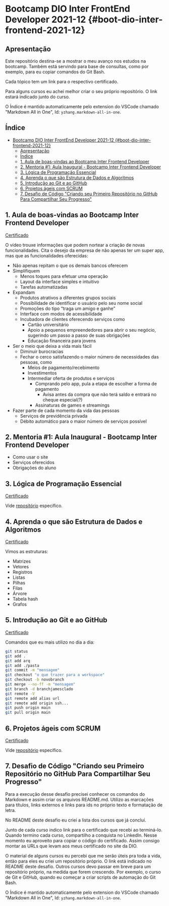 # Bootcamp DIO Inter FrontEnd Developer 2021-12 {#boot-dio-inter-frontend-2021-12}

## Apresentação

Este repositório destina-se a mostrar o meu avanço nos estudos na bootcamp. Também está servindo para base de consultas, como por exemplo, para eu copiar comandos do Git Bash.

Cada tópico tem um link para o respectivo certificado.

Para alguns cursos eu achei melhor criar o seu próprio repositório. O link estará indicado junto do curso.

O Índice é mantido automaticamente pelo extension do VSCode chamado "Markdown All in One", Id: `yzhang.markdown-all-in-one`.

## Índice

- [Bootcamp DIO Inter FrontEnd Developer 2021-12 {#boot-dio-inter-frontend-2021-12}](#bootcamp-dio-inter-frontend-developer-2021-12-boot-dio-inter-frontend-2021-12)
  - [Apresentação](#apresentação)
  - [Índice](#índice)
  - [1. Aula de boas-vindas ao Bootcamp Inter Frontend Developer](#1-aula-de-boas-vindas-ao-bootcamp-inter-frontend-developer)
  - [2. Mentoria #1: Aula Inaugural - Bootcamp Inter Frontend Developer](#2-mentoria-1-aula-inaugural---bootcamp-inter-frontend-developer)
  - [3. Lógica de Programação Essencial](#3-lógica-de-programação-essencial)
  - [4. Aprenda o que são Estrutura de Dados e Algoritmos](#4-aprenda-o-que-são-estrutura-de-dados-e-algoritmos)
  - [5. Introdução ao Git e ao GitHub](#5-introdução-ao-git-e-ao-github)
  - [6. Projetos ágeis com SCRUM](#6-projetos-ágeis-com-scrum)
  - [7. Desafio de Código "Criando seu Primeiro Repositório no GitHub Para Compartilhar Seu Progresso"](#7-desafio-de-código-criando-seu-primeiro-repositório-no-github-para-compartilhar-seu-progresso)

## 1. Aula de boas-vindas ao Bootcamp Inter Frontend Developer

[Certificado](https://digitalinnovation.one/certificate/B45D8504)

O vídeo trouxe informações que podem nortear a criação de novas funcionalidades. Cita o desejo da empresa de não apenas ter um super app, mas que as funcionalidades oferecidas:

- Não apenas repitam o que os demais bancos oferecem
- Simplifiquem
  - Menos toques para efetuar uma operação
  - Layout da interface simples e intuitivo
  - Tarefas automatizadas
- Expandam
  - Produtos atrativos a diferentes grupos sociais
  - Possibilidade de identificar o usuário pelo seu nome social
  - Promoções do tipo “traga um amigo e ganhe”
  - Interface com modos de acessibilidade
  - Incubadora de clientes oferecendo serviços como 
    - Cartão universitário
    - Apoio a pequenos empreendedores para abrir o seu negócio, sugerindo um passo a passo de suas obrigações
    - Educação financeira para jovens
- Ser o meio que deixa a vida mais fácil
  - Diminuir burocracias
  - Fechar o cerco satisfazendo o maior número de necessidades das pessoas, como
    - Meios de pagamento/recebimento
    - Investimentos
    - Intermediar oferta de produtos e serviços
      - Comprando pelo app, pula a etapa de escolher a forma de pagamento
        - Avisa antes da compra que não terá saldo e entrará no cheque especial(?)
      - Assinaturas de games e streamings
- Fazer parte de cada momento da vida das pessoas
  - Serviços de previdência privada
  - Débito automático para o maior número de serviços possível

## 2. Mentoria #1: Aula Inaugural - Bootcamp Inter Frontend Developer

- Como usar o site
- Serviços oferecidos
- Obrigações do aluno

## 3. Lógica de Programação Essencial

[Certificado](https://digitalinnovation.one/certificate/61ADC412)

Vide [repositório](https://github.com/ricardobianchin/Logica-Progr-Exercicios) específico.

## 4. Aprenda o que são Estrutura de Dados e Algoritmos

[Certificado](https://digitalinnovation.one/certificate/50A7AD4B)

Vimos as estruturas:

- Matrizes
- Vetores
- Registros
- Listas
- Pilhas
- Filas
- Árvore
- Tabela hash
- Grafos

## 5. Introdução ao Git e ao GitHub

[Certificado](https://digitalinnovation.one/certificate/ADF583D9)

Comandos que eu mais utilizo no dia a dia:

```bash
git status
git add .
git add arq
git add ./pasta
git commit -m "mensagem"
git checkout "o que trazer para a workspace"
git checkout -b novobranch
git merge --no-ff -m "mensagem"
git branch -d branchjamesclado
git remote -V
git remote add alias url
git remote add origin ssh...
git push origin main
git pull origin main
```

## 6. Projetos ágeis com SCRUM

[Certificado](https://digitalinnovation.one/certificate/2FE12CA2)

Vide [repositório](https://github.com/ricardobianchin/scrum-notes) específico.

## 7. Desafio de Código "Criando seu Primeiro Repositório no GitHub Para Compartilhar Seu Progresso"

Para a execução desse desafio precisei conhecer os comandos do Markdown e assim criar os arquivos README.md. Utilizo as marcações para títulos, links externos e links para ids no próprio texto e formatação de letra.

No README deste desafio eu criei a lista dos cursos que já concluí.

Junto de cada curso indico link para o certificado que recebi ao terminá-lo. Quando termino cada curso, compartilho a conquista no LinkedIn. Nesse momento eu aproveito para copiar o código do certificado. Assim consigo montar as URLs que levam aos meus certificado no site da DIO.

O material de alguns cursos eu percebi que me serão úteis pra toda a vida, então para eles eu criei um repositório próprio. O link está indicado no README deste desafio. Outros cursos devo passar em breve para um repositório próprio, na medida que forem crescendo. Por exemplo, o curso de Git e GitHub, quando eu começar a criar scripts de automação do Git Bash.

O Índice é mantido automaticamente pelo extension do VSCode chamado "Markdown All in One", Id: `yzhang.markdown-all-in-one`.
